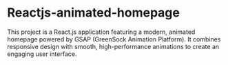 # Reactjs-animated-homepage
This project is a React.js application featuring a modern, animated homepage powered by GSAP (GreenSock Animation Platform). It combines responsive design with smooth, high-performance animations to create an engaging user interface.
